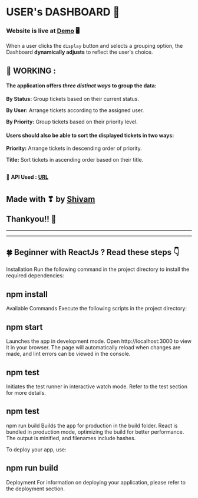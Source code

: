 # USER's DASHBOARD 📅

###  Website is live at [Demo](https://) 🖥

When a user clicks the `display` button and selects a grouping option, the Dashboard **dynamically adjusts** to reflect the user's choice.


## 📍 WORKING :
#### The application offers *three distinct ways* to group the data:

**By Status:** Group tickets based on their current status.

**By User:** Arrange tickets according to the assigned user.

**By Priority:** Group tickets based on their priority level.

#### Users should also be able to sort the displayed tickets in two ways:
**Priority:** Arrange tickets in descending order of priority.

**Title:** Sort tickets in ascending order based on their title.

##

🌈 **API Used :** [**URL**](https://tfyincvdrafxe7ut2ziwuhe5cm0xvsdu.lambda-url.ap-south-1.on.aws/ticketAndUsers)


#
#

## Made with ❣ by [Shivam](https://www.linkedin.com/in/shivam-kumar-b09b94175)
## Thankyou!! 👐

---
---
## 🍀 Beginner with ReactJs ? Read these steps 👇
Installation
Run the following command in the project directory to install the required dependencies:

## npm install
Available Commands
Execute the following scripts in the project directory:

## npm start
Launches the app in development mode. Open http://localhost:3000 to view it in your browser. The page will automatically reload when changes are made, and lint errors can be viewed in the console.

## npm test
Initiates the test runner in interactive watch mode. Refer to the test section for more details.

## npm test
npm run build
Builds the app for production in the build folder. React is bundled in production mode, optimizing the build for better performance. The output is minified, and filenames include hashes.

To deploy your app, use:
## npm run build
Deployment
For information on deploying your application, please refer to the deployment section.